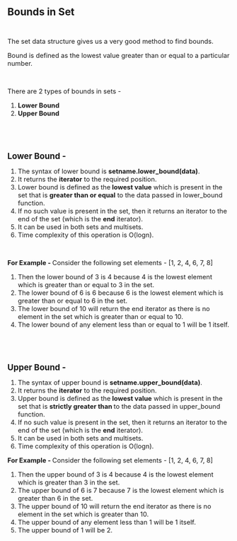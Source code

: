 <div _ngcontent-serverapp-c318="" class="body-text p-24"><p><span style="font-size:17pt;"><strong>Bounds in Set</strong></span></p><p>&nbsp;</p><p><span style="font-size:11pt;">The set data structure gives us a very good method to find bounds.&nbsp;</span></p><p><span style="font-size:11pt;">Bound is defined as the lowest value greater than or equal to a particular number.&nbsp;</span></p><p>&nbsp;</p><p><span style="font-size:11pt;">There are 2 types of bounds in sets -&nbsp;</span></p><ol><li><span style="font-size:11pt;"><strong>Lower Bound</strong></span></li><li><span style="font-size:11pt;"><strong>Upper Bound</strong></span></li></ol><p>&nbsp;</p><p>&nbsp;</p><p><span style="font-size:13.999999999999998pt;"><strong>Lower Bound -&nbsp;</strong></span></p><ol><li><span style="font-size:11pt;">The syntax of lower bound is&nbsp;<strong>setname.lower_bound(data)</strong>.&nbsp;</span></li><li><span style="font-size:11pt;">It returns the&nbsp;<strong>iterator</strong> to the required position.&nbsp;</span></li><li><span style="font-size:11pt;">Lower bound is defined as the<strong> lowest value</strong> which is present in the set that is&nbsp;<strong>greater than or equal</strong> to the data passed in lower_bound function.</span></li><li><span style="font-size:11pt;">If no such value is present in the set, then it returns an iterator to the end of the set (which is the&nbsp;<strong>end</strong> iterator).</span></li><li><span style="font-size:11pt;">It can be used in both sets and multisets.</span></li><li><span style="font-size:11pt;">Time complexity of this operation is O(logn).</span></li></ol><p>&nbsp;</p><p><span style="font-size:11pt;"><strong>For Example -&nbsp;</strong>Consider the following set elements - [1, 2, 4, 6, 7, 8]</span></p><ol><li><span style="font-size:11pt;">Then the lower bound of 3 is 4 because 4 is the lowest element which is greater than or equal to 3 in the set.</span></li><li><span style="font-size:11pt;">The lower bound of 6 is 6 because 6 is the lowest element which is greater than or equal to 6 in the set.</span></li><li><span style="font-size:11pt;">The lower bound of 10 will return the end iterator as there is no element in the set which is greater than or equal to 10.</span></li><li><span style="font-size:11pt;">The lower bound of any element less than or equal to 1 will be 1 itself.</span></li></ol><p>&nbsp;</p><p>&nbsp;</p><p><span style="font-size:13.999999999999998pt;"><strong>Upper Bound -&nbsp;</strong></span></p><ol><li><span style="font-size:11pt;">The syntax of upper bound is&nbsp;<strong>setname.upper_bound(data)</strong>.&nbsp;</span></li><li><span style="font-size:11pt;">It returns the&nbsp;<strong>iterator</strong> to the required position.&nbsp;</span></li><li><span style="font-size:11pt;">Upper bound is defined as the<strong> lowest value</strong> which is present in the set that is&nbsp;<strong>strictly greater than&nbsp;</strong>to the data passed in upper_bound function.</span></li><li><span style="font-size:11pt;">If no such value is present in the set, then it returns an iterator to the end of the set (which is the&nbsp;<strong>end</strong> iterator).</span></li><li><span style="font-size:11pt;">It can be used in both sets and multisets.</span></li><li><span style="font-size:11pt;">Time complexity of this operation is O(logn).</span></li></ol><p><span style="font-size:11pt;"><strong>For Example -&nbsp;</strong>Consider the following set elements - [1, 2, 4, 6, 7, 8]</span></p><ol><li><span style="font-size:11pt;">Then the upper bound of 3 is 4 because 4 is the lowest element which is greater than 3 in the set.</span></li><li><span style="font-size:11pt;">The upper bound of 6 is 7 because 7 is the lowest element which is greater than 6 in the set.</span></li><li><span style="font-size:11pt;">The upper bound of 10 will return the end iterator as there is no element in the set which is greater than 10.</span></li><li><span style="font-size:11pt;">The upper bound of any element less than 1 will be 1 itself.</span></li><li><span style="font-size:11pt;">The upper bound of 1 will be 2.&nbsp;</span></li></ol><p>&nbsp;</p><p>&nbsp;</p></div>